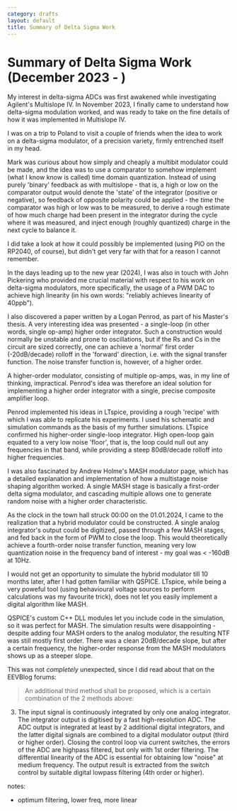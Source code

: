 ```yaml
---
category: drafts
layout: default
title: Summary of Delta Sigma Work
---
```


# Summary of Delta Sigma Work (December 2023 - )

My interest in delta-sigma ADCs was first awakened while investigating Agilent's Multislope IV. In November 2023, I finally came to understand how delta-sigma modulation worked, and was ready to take on the fine details of how it was implemented in Multislope IV. 

I was on a trip to Poland to visit a couple of friends when the idea to work on a delta-sigma modulator, of a precision variety, firmly entrenched itself in my head.

Mark was curious about how simply and cheaply a multibit modulator could be made, and the idea was to use a comparator to somehow implement (what I know know is called) time domain quantization. Instead of using purely 'binary' feedback as with multislope - that is, a high or low on the comparator output would denote the 'state' of the integrator (positive or negative), so feedback of opposite polarity could be applied - the *time* the comparator was high or low was to be measured, to derive a rough estimate of how much charge had been present in the integrator during the cycle where it was measured, and inject enough (roughly quantized) charge in the next cycle to balance it.

I did take a look at how it could possibly be implemented (using PIO on the RP2040, of course), but didn't get very far with that for a reason I cannot remember.

In the days leading up to the new year (2024), I was also in touch with John Pickering who provided me crucial material with respect to his work on delta-sigma modulators, more specifically, the usage of a PWM DAC to achieve high linearity (in his own words: "reliably achieves linearity of 40ppb").

I also discovered a paper written by a Logan Penrod, as part of his Master's thesis. A very interesting idea was presented - a single-loop (in other words, single op-amp) higher order integrator. Such a construction would normally be unstable and prone to oscillations, but if the Rs and Cs in the circuit are sized correctly, one can achieve a 'normal' first order (-20dB/decade) rolloff in the 'forward' direction, i.e. with the signal transfer function. The noise transfer function is, however, of a higher order.

A higher-order modulator, consisting of multiple op-amps, was, in my line of thinking, impractical. Penrod's idea was therefore an ideal solution for implementing a higher order integrator with a single, precise composite amplifier loop.

Penrod implemented his ideas in LTspice, providing a rough 'recipe' with which I was able to replicate his experiments. I used his schematic and simulation commands as the basis of my further simulations. LTspice confirmed his higher-order single-loop integrator. High open-loop gain equated to a very low noise 'floor', that is, the loop could null out any frequencies in that band, while providing a steep 80dB/decade rolloff into higher frequencies.

I was also fascinated by Andrew Holme's MASH modulator page, which has a detailed explanation and implementation of how a multistage noise shaping algorithm worked. A single MASH stage is basically a first-order delta sigma modulator, and cascading multiple allows one to generate random noise with a higher order characteristic.

As the clock in the town hall struck 00:00 on the 01.01.2024, I came to the realization that a hybrid modulator could be constructed. A single analog integrator's output could be digitized, passed through a few MASH stages, and fed back in the form of PWM to close the loop. This would theoretically achieve a fourth-order noise transfer function, meaning very low quantization noise in the frequency band of interest - my goal was < -160dB at 10Hz.

I would not get an opportunity to simulate the hybrid modulator till 10 months later, after I had gotten familiar with QSPICE. LTspice, while being a very poweful tool (using behavioural voltage sources to perform calculations was my favourite trick), does not let you easily implement a digital algorithm like MASH.

QSPICE's custom C++ DLL modules let you include code in the simulation, so it was perfect for MASH. The simulation results were disappointing - despite adding four MASH orders to the analog modulator, the resulting NTF was still mostly first order. There was a clean 20dB/decade slope, but after a certain frequency, the higher-order response from the MASH modulators shows up as a steeper slope.

This was not *completely* unexpected, since I did read about that on the EEVBlog forums:

> An additional third method shall be proposed, which is a certain combination of the 2 methods above:
3. The input signal is continuously integrated by only one analog integrator. The integrator output is digitised by a fast high-resolution ADC. The ADC output is integrated at least by 2 additional digital integrators, and the latter digital signals are combined to a digital modulator output (third or higher order). Closing the control loop via current switches, the errors of the ADC are highpass filtered, but only with 1st order filtering. The differential linearity of the ADC is essential for obtaining low "noise" at medium frequency. The output result is extracted from the switch control by suitable digital lowpass filtering (4th order or higher).

notes:
- optimum filtering, lower freq, more linear